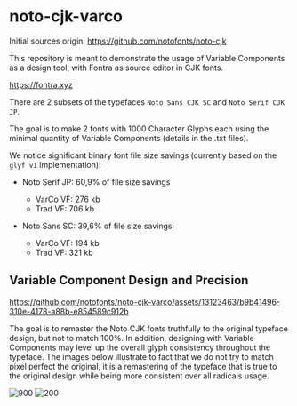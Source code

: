 # noto-cjk-varco

Initial sources origin: https://github.com/notofonts/noto-cjk

This repository is meant to demonstrate the usage of Variable Components as a design tool, with Fontra as source editor in CJK fonts.

https://fontra.xyz

There are 2 subsets of the typefaces `Noto Sans CJK SC` and `Noto Serif CJK JP`.

The goal is to make 2 fonts with 1000 Character Glyphs each using the minimal quantity of Variable Components (details in the .txt files).

We notice significant binary font file size savings (currently based on the `glyf v1` implementation):

- Noto Serif JP: 60,9% of file size savings
  - VarCo VF: 276 kb
  - Trad VF: 706 kb

- Noto Sans SC: 39,6% of file size savings
  - VarCo VF: 194 kb
  - Trad VF: 321 kb
    
## Variable Component Design and Precision

https://github.com/notofonts/noto-cjk-varco/assets/13123463/b9b41496-310e-4178-a88b-e854589c912b

The goal is to remaster the Noto CJK fonts truthfully to the original typeface design, but not to match 100%. In addition, designing with Variable Components may level up the overall glyph consistency throughout the typeface.
The images below illustrate to fact that we do not try to match pixel perfect the original, it is a remastering of the typeface that is true to the original design while being more consistent over all radicals usage.

![900](https://github.com/notofonts/noto-cjk-varco/assets/13123463/143eb6c2-30f2-448a-a20d-a2bf0e576ff7)
![200](https://github.com/notofonts/noto-cjk-varco/assets/13123463/6b250302-20d2-4dfe-bd29-7eed37c3cc5f)

